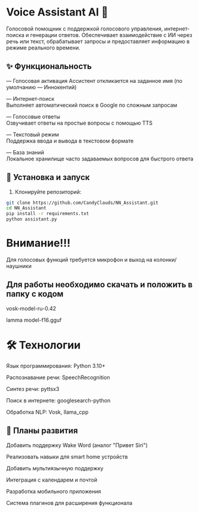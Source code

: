 # Voice Assistant AI 🤖

Голосовой помощник с поддержкой голосового управления, интернет-поиска и генерации ответов.
Обеспечивает взаимодействие с ИИ через речь или текст, обрабатывает запросы и предоставляет информацию в режиме реального времени.

## ✨ Функциональность
— Голосовая активация
  Ассистент откликается на заданное имя (по умолчанию — Иннокентий)

— Интернет-поиск  
  Выполняет автоматический поиск в Google по сложным запросам

— Голосовые ответы  
  Озвучивает ответы на простые вопросы с помощью TTS

— Текстовый режим  
  Поддержка ввода и вывода в текстовом формате

— База знаний  
  Локальное хранилище часто задаваемых вопросов для быстрого ответа

## 🚀 Установка и запуск
1. Клонируйте репозиторий:
```bash
git clone https://github.com/CandyClauds/NN_Assistant.git
cd NN_Assistant
pip install -r requirements.txt
python assistant.py
```
# Внимание!!!

Для голосовых функций требуется микрофон и выход на колонки/наушники

## Для работы необходимо скачать и положить в папку с кодом
  vosk-model-ru-0.42
  
  lamma model-f16.gguf
  
# 🛠️ Технологии

Язык программирования: Python 3.10+

Распознавание речи: SpeechRecognition

Синтез речи: pyttsx3

Поиск в интернете: googlesearch-python

Обработка NLP: Vosk, llama_cpp

## 📌 Планы развития
Добавить поддержку Wake Word (аналог "Привет Siri")

Реализовать навыки для smart home устройств

Добавить мультиязычную поддержку

Интеграция с календарем и почтой

Разработка мобильного приложения

Система плагинов для расширения функционала
